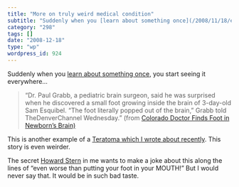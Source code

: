```yaml
---
title: "More on truly weird medical condition"
subtitle: "Suddenly when you [learn about something once](/2008/11/18/ever-hear-of-teratomas/), you start seein..."
category: "298"
tags: []
date: "2008-12-18"
type: "wp"
wordpress_id: 924
---
```

Suddenly when you [learn about something once](/2008/11/18/ever-hear-of-teratomas/), you start seeing it everywhere…
> “Dr. Paul Grabb, a pediatric brain surgeon, said he was surprised when
he discovered a small foot growing inside the brain of 3-day-old Sam
Esquibel. “The foot literally popped out of the brain,” Grabb told TheDenverChannel Wednesday.” (from [Colorado Doctor Finds Foot in Newborn’s Brain)](http://www.thedenverchannel.com/health/18297954/detail.html#-)

This is another example of a [Teratoma which I wrote about recently](/2008/11/18/ever-hear-of-teratomas/). This story is even weirder. 

The secret [Howard Stern](http://www.howardstern.com/) in me wants to make a joke about this along the lines of “even worse than putting your foot in your MOUTH!” But I would never say that. It would be in such bad taste.